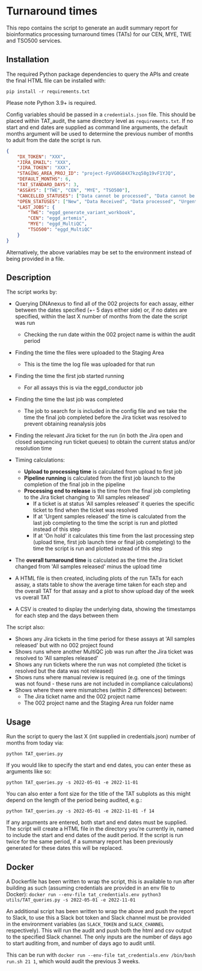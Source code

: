# Turnaround times
This repo contains the script to generate an audit summary report for bioinformatics processing turnaround times (TATs) for our CEN, MYE, TWE and TSO500 services.

## Installation
The required Python package dependencies to query the APIs and create the final HTML file can be installed with:

```
pip install -r requirements.txt
```

Please note Python 3.9+ is required.

Config variables should be passed in a `credentials.json` file. This should be placed within TAT_audit, the same directory level as `requirements.txt`. If no start and end dates are supplied as command line arguments, the default months argument will be used to determine the previous number of months to aduit from the date the script is run.

```json
{
    "DX_TOKEN": "XXX",
    "JIRA_EMAIL": "XXX",
    "JIRA_TOKEN": "XXX",
    "STAGING_AREA_PROJ_ID": "project-FpVG0G84X7kzq58g19vF1YJQ",
    "DEFAULT_MONTHS": 6,
    "TAT_STANDARD_DAYS": 3,
    "ASSAYS": ["TWE", "CEN", "MYE", "TSO500"],
    "CANCELLED_STATUSES": ["Data cannot be processed", "Data cannot be released", "Data not received"],
    "OPEN_STATUSES": ["New", "Data Received", "Data processed", "Urgent samples released"],
    "LAST_JOBS": {
        "TWE": "eggd_generate_variant_workbook",
        "CEN": "eggd_artemis",
        "MYE": "eggd_MultiQC",
        "TSO500": "eggd_MultiQC"
    }
}
```
Alternatively, the above variables may be set to the environment instead of being provided in a file.

## Description
The script works by:
- Querying DNAnexus to find all of the 002 projects for each assay, either between the dates specified (+- 5 days either side) or, if no dates are specified, within the last X number of months from the date the script was run
    - Checking the run date within the 002 project name is within the audit period
- Finding the time the files were uploaded to the Staging Area
    - This is the time the log file was uploaded for that run
- Finding the time the first job started running
    - For all assays this is via the eggd_conductor job
- Finding the time the last job was completed
    - The job to search for is included in the config file and we take the time the final job completed before the Jira ticket was resolved to prevent obtaining reanalysis jobs
- Finding the relevant Jira ticket for the run (in both the Jira open and closed sequencing run ticket queues) to obtain the current status and/or resolution time

- Timing calculations:
    - **Upload to processing time** is calculated from upload to first job
    - **Pipeline running** is calculated from the first job launch to the completion of the final job in the pipeline
    - **Processing end to release** is the time from the final job completing to the Jira ticket changing to 'All samples released'
        - If a ticket is at status 'All samples released' it queries the specific ticket to find when the ticket was resolved
        - If at 'Urgent samples released' the time is calculated from the last job completing to the time the script is run and plotted instead of this step
        - If at 'On hold' it calculates this time from the last processing step (upload time, first job launch time or final job completing) to the time the script is run and plotted instead of this step
- The **overall turnaround time** is calculated as the time the Jira ticket changed from 'All samples released' minus the upload time

- A HTML file is then created, including plots of the run TATs for each assay, a stats table to show the average time taken for each step and the overall TAT for that assay and a plot to show upload day of the week vs overall TAT
- A CSV is created to display the underlying data, showing the timestamps for each step and the days between them

The script also:
- Shows any Jira tickets in the time period for these assays at 'All samples released' but with no 002 project found
- Shows runs where another MultiQC job was run after the Jira ticket was resolved to 'All samples released'
- Shows any run tickets where the run was not completed (the ticket is resolved but the data was not released)
- Shows runs where manual review is required (e.g. one of the timings was not found - these runs are not included in compliance calculations)
- Shows where there were mismatches (within 2 differences) between:
    - The Jira ticket name and the 002 project name
    - The 002 project name and the Staging Area run folder name

## Usage
Run the script to query the last X (int supplied in credentials.json) number of months from today via:

```
python TAT_queries.py
```

If you would like to specify the start and end dates, you can enter these as arguments like so:

```
python TAT_queries.py -s 2022-05-01 -e 2022-11-01
```
You can also enter a font size for the title of the TAT subplots as this might depend on the length of the period being audited, e.g.:
```
python TAT_queries.py -s 2022-05-01 -e 2022-11-01 -f 14
```

If any arguments are entered, both start and end dates must be supplied. The script will create a HTML file in the directory you're currently in, named to include the start and end dates of the audit period. If the script is run twice for the same period, if a summary report has been previously generated for these dates this will be replaced.


## Docker

A Dockerfile has been written to wrap the script, this is available to run after building as such (assuming credentials are provided in an env file to Docker): `docker run --env-file tat_credentials.env python3 utils/TAT_queries.py -s 2022-05-01 -e 2022-11-01`

An additional script has been written to wrap the above and push the report to Slack, to use this a Slack bot token and Slack channel must be provided in the environment variables (as `SLACK_TOKEN` and `SLACK_CHANNEL` respectively). This will run the audit and push both the html and csv output to the specified Slack channel. The only inputs are the number of days ago to start auditing from, and number of days ago to audit until.

This can be run with `docker run --env-file tat_credentials.env /bin/bash run.sh 21 1`, which would audit the previous 3 weeks.